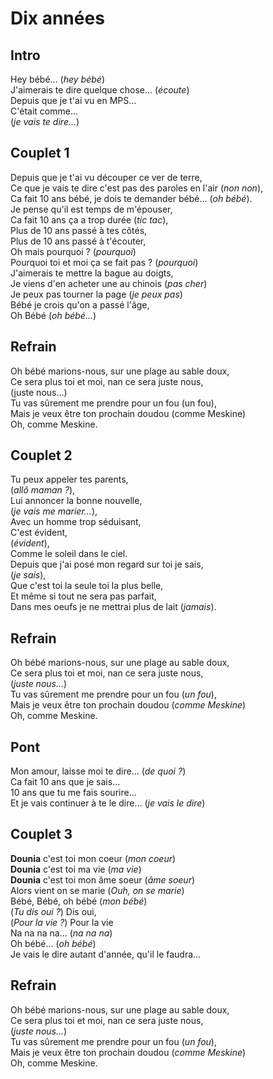 # Dix années

## Intro

Hey bébé... (_hey bébé_) \
J'aimerais te dire quelque chose... (_écoute_) \
Depuis que je t'ai vu en MPS... \
C'était comme... \
(_je vais te dire..._)

## Couplet 1

Depuis que je t'ai vu découper ce ver de terre,\
Ce que je vais te dire c'est pas des paroles en l'air (_non non_),\
Ca fait 10 ans bébé, je dois te demander bébé... (_oh bébé_).\
Je pense qu'il est temps de m'épouser,\
Ca fait 10 ans ça a trop durée (_tic tac_),\
Plus de 10 ans passé à tes côtés,\
Plus de 10 ans passé à t'écouter,\
Oh mais pourquoi ? (_pourquoi_)\
Pourquoi toi et moi ça se fait pas ? (_pourquoi_)\
J'aimerais te mettre la bague au doigts,\
Je viens d'en acheter une au chinois (_pas cher_)\
Je peux pas tourner la page (_je peux pas_)\
Bébé je crois qu'on a passé l'âge,\
Oh Bébé (_oh bébé..._)

## Refrain

Oh bébé marions-nous, sur une plage au sable doux,\
Ce sera plus toi et moi, nan ce sera juste nous,\
(juste nous...)\
Tu vas sûrement me prendre pour un fou (un fou),\
Mais je veux être ton prochain doudou (comme Meskine)\
Oh, comme Meskine.

## Couplet 2

Tu peux appeler tes parents,\
(_allô maman ?_),\
Lui annoncer la bonne nouvelle,\
(_je vais me marier..._),\
Avec un homme trop séduisant,\
C'est évident,\
(_évident_),\
Comme le soleil dans le ciel.\
Depuis que j'ai posé mon regard sur toi je sais,\
(_je sais_),\
Que c'est toi la seule toi la plus belle,\
Et même si tout ne sera pas parfait,\
Dans mes oeufs je ne mettrai plus de lait (_jamais_).

## Refrain

Oh bébé marions-nous, sur une plage au sable doux,\
Ce sera plus toi et moi, nan ce sera juste nous,\
(_juste nous..._)\
Tu vas sûrement me prendre pour un fou (_un fou_),\
Mais je veux être ton prochain doudou (_comme Meskine_)\
Oh, comme Meskine.

## Pont

Mon amour, laisse moi te dire... (_de quoi ?_)\
Ca fait 10 ans que je sais...\
10 ans que tu me fais sourire...\
Et je vais continuer à te le dire... (_je vais le dire_)

## Couplet 3

**Dounia** c'est toi mon coeur (_mon coeur_)\
**Dounia** c'est toi ma vie (_ma vie_)\
**Dounia** c'est toi mon âme soeur (_âme soeur_)\
Alors vient on se marie (_Ouh, on se marie_)\
Bébé, Bébé, oh bébé (_mon bébé_)\
(_Tu dis oui ?_) Dis oui,\
(_Pour la vie ?_) Pour la vie\
Na na na na... (_na na na_)\
Oh bébé... (_oh bébé_)\
Je vais le dire autant d'année, qu'il le faudra...

## Refrain

Oh bébé marions-nous, sur une plage au sable doux,\
Ce sera plus toi et moi, nan ce sera juste nous,\
(_juste nous..._)\
Tu vas sûrement me prendre pour un fou (_un fou_),\
Mais je veux être ton prochain doudou (_comme Meskine_)\
Oh, comme Meskine.
